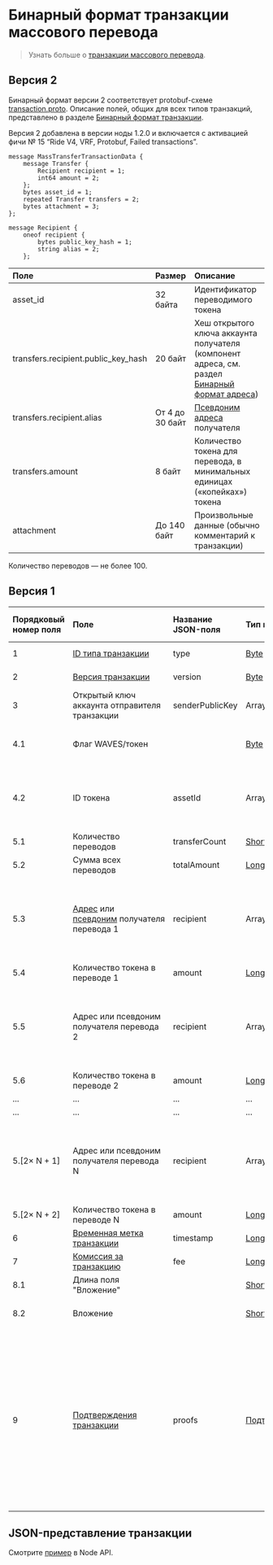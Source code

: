 # Бинарный формат транзакции массового перевода

> Узнать больше о [транзакции массового перевода](/ru/blockchain/transaction-type/mass-transfer-transaction).

## Версия 2

Бинарный формат версии 2 соответствует protobuf-схеме [transaction.proto](https://github.com/wavesplatform/protobuf-schemas/blob/master/proto/waves/transaction.proto). Описание полей, общих для всех типов транзакций, представлено в разделе [Бинарный формат транзакции](/ru/blockchain/binary-format/transaction-binary-format/).

Версия 2 добавлена в версии ноды 1.2.0 и включается с активацией фичи № 15 “Ride V4, VRF, Protobuf, Failed transactions”.

```
message MassTransferTransactionData {
    message Transfer {
        Recipient recipient = 1;
        int64 amount = 2;
    };
    bytes asset_id = 1;
    repeated Transfer transfers = 2;
    bytes attachment = 3;
};

message Recipient {
    oneof recipient {
        bytes public_key_hash = 1;
        string alias = 2;
    };

```

| Поле | Размер | Описание |
| :--- | :--- | :--- |
| asset_id | 32 байта | Идентификатор переводимого токена |
| transfers.recipient.public_key_hash | 20 байт | Хеш открытого ключа аккаунта получателя (компонент адреса, см. раздел [Бинарный формат адреса](/ru/blockchain/binary-format/address-binary-format)) |
| transfers.recipient.alias | От 4 до 30 байт | [Псевдоним адреса](/ru/blockchain/account/alias) получателя |
| transfers.amount | 8 байт | Количество токена для перевода, в минимальных единицах («копейках») токена |
| attachment | До 140 байт | Произвольные данные (обычно комментарий к транзакции) |

Количество переводов — не более 100.

## Версия 1

| Порядковый номер поля | Поле | Название JSON-поля | Тип поля | Размер поля в байтах | Комментарий |
| :--- | :--- | :--- | :--- | :--- | :--- |
| 1 | [ID типа транзакции](/ru/blockchain/transaction-type/) | type | [Byte](/ru/blockchain/blockchain/blockchain-data-types) | 1 | Значение должно быть равно 11 |
| 2 | [Версия транзакции](/ru/blockchain/transaction/transaction-version) | version | [Byte](/ru/blockchain/blockchain/blockchain-data-types) | 1 | Значение должно быть равно 2 |
| 3 | Открытый ключ аккаунта отправителя транзакции | senderPublicKey | Array[[Byte](/ru/blockchain/blockchain/blockchain-data-types)] | 32 |  |
| 4.1 | Флаг WAVES/токен |  | [Byte](/ru/blockchain/blockchain/blockchain-data-types) | 1 | Равен 0, если переводится [WAVES](/ru/blockchain/token/waves).<br>Равен 1, если переводится другой токен |
| 4.2 | ID токена | assetId | Array[[Byte](/ru/blockchain/blockchain/blockchain-data-types)] | S | S = 0 если значение поля "Флаг WAVES/токен" равно 0.<br>S = 32 если значение поля "Флаг WAVES/токен" равно 1 |
| 5.1 | Количество переводов | transferCount | [Short](/ru/blockchain/blockchain/blockchain-data-types) | 2 | Количество переводов токенов в транзакции |
| 5.2 | Сумма всех переводов  | totalAmount | [Long](/ru/blockchain/blockchain/blockchain-data-types) | 8 |  |
| 5.3 | [Адрес](/ru/blockchain/account/address) или [псевдоним](/ru/blockchain/account/alias) получателя перевода 1 | recipient | Array[[Byte](/ru/blockchain/blockchain/blockchain-data-types)] | `S` | Если первым байтом поля является 1, то за ним следует адрес. `S` в этом случае равняется 26.<br>Если первым байтом поля является 2, то за ним следует псевдоним. В этом случае 8 <= `S` <= 34 |
| 5.4 | Количество токена в переводе 1 | amount | [Long](/ru/blockchain/blockchain/blockchain-data-types) | 8 |  |
| 5.5 | Адрес или псевдоним получателя перевода 2 | recipient | Array[[Byte](/ru/blockchain/blockchain/blockchain-data-types)] | `S` | Если первым байтом поля является 1, то за ним следует адрес. `S` в этом случае равняется 26.<br>Если первым байтом поля является 2, то за ним следует псевдоним. В этом случае 8 <= `S` <= 34 |
| 5.6 | Количество токена в переводе 2 | amount | [Long](/ru/blockchain/blockchain/blockchain-data-types) | 8 |  |
| ... | ... | ... | ... | ... | ... |
| ... | ... | ... | ... | ... | ... |
| 5.[2× N + 1] | Адрес или псевдоним получателя перевода N | recipient | Array[[Byte](/ru/blockchain/blockchain/blockchain-data-types)] | `S` | Если первым байтом поля является 1, то за ним следует адрес. `S` в этом случае равняется 26.<br>Если первым байтом поля является 2, то за ним следует псевдоним. В этом случае 8 <= `S` <= 34 |
| 5.[2× N + 2] | Количество токена в переводе N | amount | [Long](/ru/blockchain/blockchain/blockchain-data-types) | 8 |  |
| 6 | [Временная метка транзакции](/ru/blockchain/transaction/transaction-timestamp) | timestamp | [Long](/ru/blockchain/blockchain/blockchain-data-types) | 8 |  |
| 7 | [Комиссия за транзакцию](/ru/blockchain/transaction/transaction-fee) | fee | [Long](/ru/blockchain/blockchain/blockchain-data-types) | 8 |  |
| 8.1 | Длина поля "Вложение" |  | [Short](/ru/blockchain/blockchain/blockchain-data-types) | 2 |  |
| 8.2 | Вложение |  | [Short](/ru/blockchain/blockchain/blockchain-data-types) | 2 | Произвольные данные, прикладываемые к транзакции |
| 9 | [Подтверждения транзакции](/ru/blockchain/transaction/transaction-proof) | proofs | [Подтверждения](/ru/blockchain/transaction/transaction-proof) | `S` | Если массив пустой, то `S` = 3.<br>Если массив не пустой, то `S` = 3 + 2 × `N` + (`P`<sub>1</sub> + `P`<sub>2</sub> + ... + `P`<sub>n</sub>),<br>где<br> `N` — количество подтверждений в массиве,<br>`P`<sub>n</sub> — размер `N`-го подтверждения в байтах.<br>Максимальное количество подтверждений в массиве — 8. Максимальный размер каждого подтверждения — 64 байта |

## JSON-представление транзакции

Смотрите [пример](https://nodes.wavesnodes.com/transactions/info/3LRfudet7avpQcW1AdauiBGb8SSRAaoCugDzngDPLVcv) в Node API.
